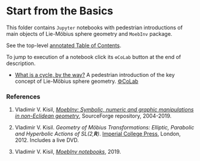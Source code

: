 # Start from the Basics
This folder contains `Jupyter` notebooks with pedestrian introductions of main objects of  Lie-Möbius sphere geometry and `MoebInv` package.

See the top-level [annotated Table of Contents](https://github.com/vvkisil/MoebInv-notebooks/blob/master/Table_of_contents.md).

To jump to execution of a notebook click its `⚙CoLab` button at the end of description.

+ [What is a cycle, by the way?](https://github.com/vvkisil/MoebInv-notebooks/tree/master/Geometry_of_cycles/Start_from_Basics/What_is_cycle.ipynb) A pedestrian introduction of the key concept of Lie-Möbius sphere geometry. [⚙CoLab](https://colab.research.google.com/github/vvkisil/MoebInv-notebooks/blob/master/Geometry_of_cycles/Start_from_Basics/What_is_cycle.ipynb)

### References
1. Vladimir V. Kisil, [*MoebInv: Symbolic, numeric and graphic manipulations in non-Eclidean geometry*](http://moebinv.sourceforge.net/), SourceForge repository,
2004-2019.

2. Vladimir V. Kisil. *Geometry of Möbius Transformations: Elliptic, Parabolic and Hyperbolic Actions of SL(2,**R**)*. [Imperial College Press](https://www.worldscientific.com/worldscibooks/10.1142/p835), London, 2012. Includes a live DVD.

3.  Vladimir V. Kisil, [*MoebInv notebooks*](https://github.com/vvkisil/MoebInv-notebooks), 2019.
